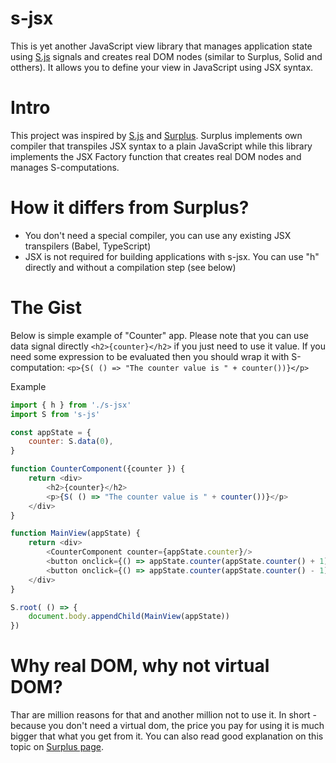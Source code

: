 # s-jsx
This is yet another JavaScript view library that manages application state using [S.js](https://github.com/adamhaile/S) signals and creates real DOM nodes (similar to Surplus, Solid and otthers).
It allows you to define your view in JavaScript using JSX syntax.

# Intro
This project was inspired by [S.js](https://github.com/adamhaile/S) and [Surplus](https://github.com/adamhaile/surplus).
Surplus implements own compiler that transpiles JSX syntax to a plain JavaScript while this library implements the JSX Factory function that creates real DOM nodes and manages S-computations. 

# How it differs from Surplus?
- You don't need a special compiler, you can use any existing JSX transpilers (Babel, TypeScript)
- JSX is not required for building applications with s-jsx. You can use "h" directly and without a compilation step (see below)

# The Gist

Below is simple example of "Counter" app. Please note that you can use data signal directly `<h2>{counter}</h2>` if you just need to use it value. 
If you need some expression to be evaluated then you should wrap it with S-computation: 
`<p>{S( () => "The counter value is " + counter())}</p>`

Example

```javascript
import { h } from './s-jsx'
import S from 's-js'

const appState = {
    counter: S.data(0),
}

function CounterComponent({counter }) {
    return <div>        
        <h2>{counter}</h2>
        <p>{S( () => "The counter value is " + counter())}</p>
    </div>
}

function MainView(appState) {
    return <div>
        <CounterComponent counter={appState.counter}/>
        <button onclick={() => appState.counter(appState.counter() + 1)}>inc</button>
        <button onclick={() => appState.counter(appState.counter() - 1)}>dec</button>
    </div>
}

S.root( () => {
    document.body.appendChild(MainView(appState))
})
```

# Why real DOM, why not virtual DOM?
Thar are million reasons for that and another million not to use it. 
In short - because you don't need a virtual dom, the price you pay for using it is much bigger that what you get from it.
You can also read good explanation on this topic on [Surplus page](https://github.com/adamhaile/surplus).
